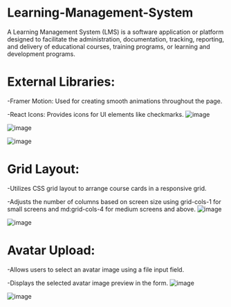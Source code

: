 # Learning-Management-System
A Learning Management System (LMS) is a software application or platform designed to facilitate the administration, documentation, tracking, reporting, and delivery of educational courses, training programs, or learning and development programs.

# External Libraries:
-Framer Motion: Used for creating smooth animations throughout the page.

-React Icons: Provides icons for UI elements like checkmarks.
![image](https://github.com/ripusci123/Learning-Management-System/assets/78871944/c5702758-4db7-4d75-bb30-23b6d21417e5)

![image](https://github.com/ripusci123/Learning-Management-System/assets/78871944/b4fb9b21-6d16-46ea-9345-f064039cade2)

![image](https://github.com/ripusci123/Learning-Management-System/assets/78871944/83199f77-b71e-4d7f-8854-b92c58b8d507)

# Grid Layout:
-Utilizes CSS grid layout to arrange course cards in a responsive grid.

-Adjusts the number of columns based on screen size using grid-cols-1 for small screens and md:grid-cols-4 for medium screens and above.
![image](https://github.com/ripusci123/Learning-Management-System/assets/78871944/0d4dc84c-4e24-4385-a440-f8a92d632fb2)

![image](https://github.com/ripusci123/Learning-Management-System/assets/78871944/2dfba06d-71fc-4bf8-a21f-7a9ad29538fc)

# Avatar Upload:
-Allows users to select an avatar image using a file input field.

-Displays the selected avatar image preview in the form.
![image](https://github.com/ripusci123/Learning-Management-System/assets/78871944/9442eb41-e29c-4464-a689-2907e61510d6)

![image](https://github.com/ripusci123/Learning-Management-System/assets/78871944/647df879-1c12-4403-bf65-0df0036024b0)
